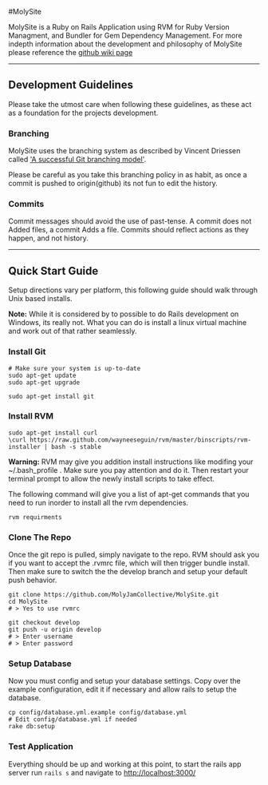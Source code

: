 #MolySite

MolySite is a Ruby on Rails Application using RVM for Ruby Version Managment, and Bundler for Gem Dependency Management. For more indepth information about the development and philosophy of MolySite please reference the [github wiki page](https://github.com/MolyJamCollective/MolySite/wiki)

---
## Development Guidelines
Please take the utmost care when following these guidelines, as these act as a foundation for the projects development.

### Branching
MolySite uses the branching system as described by Vincent Driessen called ['A successful Git branching model'](http://nvie.com/posts/a-successful-git-branching-model/).

Please be careful as you take this branching policy in as habit, as once a commit is pushed to origin(github) its not fun to edit the history.

### Commits
Commit messages should avoid the use of past-tense. A commit does not Added files, a commit Adds a file. Commits should reflect actions as they happen, and not history.

---
## Quick Start Guide
Setup directions vary per platform, this following guide should walk through Unix based installs.

**Note:** While it is considered by to possible to do Rails development on Windows, its really not. What you can do is install a linux virtual machine and work out of that rather seamlessly.

### Install Git
```shell
# Make sure your system is up-to-date
sudo apt-get update
sudo apt-get upgrade

sudo apt-get install git
```

### Install RVM
```shell
sudo apt-get install curl
\curl https://raw.github.com/wayneeseguin/rvm/master/binscripts/rvm-installer | bash -s stable
```
**Warning:** RVM may give you addition install instructions like modifing your ~/.bash_profile . Make sure you pay attention and do it. Then restart your terminal prompt to allow the newly install scripts to take effect.


The following command will give you a list of apt-get commands that you need to run inorder to install all the rvm dependencies.
```shell
rvm requirments
```

### Clone The Repo
Once the git repo is pulled, simply navigate to the repo. RVM should ask you if you want to accept the .rvmrc file, which will then trigger bundle install. Then make sure to switch the the develop branch and setup your default push behavior.
```shell
git clone https://github.com/MolyJamCollective/MolySite.git
cd MolySite
# > Yes to use rvmrc

git checkout develop
git push -u origin develop
# > Enter username
# > Enter password
```

### Setup Database
Now you must config and setup your database settings. Copy over the example configuration, edit it if necessary and allow rails to setup the database.
```shell
cp config/database.yml.example config/database.yml
# Edit config/database.yml if needed
rake db:setup
```

### Test Application
Everything should be up and working at this point, to start the rails app server run `rails s` and navigate to [http://localhost:3000/](http://localhost:3000/)
